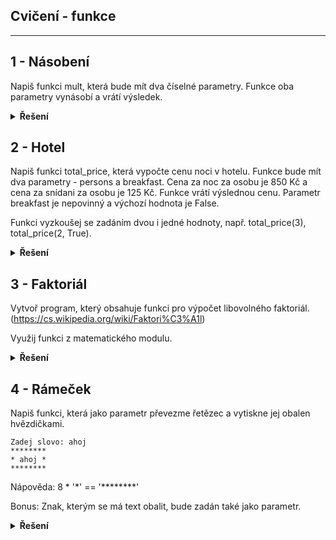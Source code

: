 ## Cvičení - funkce 
---

## 1 - Násobení
Napiš funkci mult, která bude mít dva číselné parametry. Funkce oba parametry vynásobí a vrátí výsledek.

<details>
<summary><b>Řešení</b></summary>

```python
def mult(a, b):
    return a * b

vysledek = mult(4, 5)
print(vysledek)
```

</details>

## 2 - Hotel
Napiš funkci total_price, která vypočte cenu noci v hotelu. Funkce bude mít dva parametry - persons a breakfast. Cena za noc za osobu je 850 Kč a cena za snídani za osobu je 125 Kč. Funkce vrátí výslednou cenu. Parametr breakfast je nepovinný a výchozí hodnota je False.

Funkci vyzkoušej se zadáním dvou i jedné hodnoty, např. total_price(3), total_price(2, True).

<details>
<summary><b>Řešení</b></summary>

```python
def total_price(persons, breakfast=False):
    cena = persons * 850
    if breakfast:
        cena += persons * 125
    return cena

print(total_price(3))
print(total_price(2, True))
```

</details>

## 3 - Faktoriál
Vytvoř program, který obsahuje funkci pro výpočet libovolného faktoriál. (https://cs.wikipedia.org/wiki/Faktori%C3%A1l) 

Využij funkci z matematického modulu.

<details>
<summary><b>Řešení</b></summary>

```python
import math

def faktorial(n):
    return math.factorial(n)

print(faktorial(5))
```

</details>

## 4 - Rámeček
Napiš funkci, která jako parametr převezme řetězec a vytiskne jej obalen hvězdičkami.

```
Zadej slovo: ahoj
********
* ahoj *
********
```

Nápověda: 8 * '*' == '********'

Bonus: Znak, kterým se má text obalit, bude zadán také jako parametr.

<details>
<summary><b>Řešení</b></summary>

```python
def ramecek(text, znak='*'):
    delka = len(text) + 4
    print(znak * delka)
    print(f"{znak} {text} {znak}")
    print(znak * delka)

ramecek("ahoj")
ramecek("ahoj", "#")
```

</details>